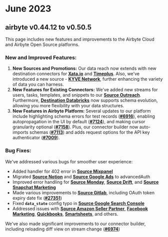 # June 2023

## airbyte v0.44.12 to v0.50.5

This page includes new features and improvements to the Airbyte Cloud and Airbyte Open Source platforms.

### **New and Improved Features:**

1. **New Sources and Promotions:** Our data reach now extends with new destination connectors for **[Xata.io](https://github.com/airbytehq/airbyte/pull/24192)** and **[Timeplus](https://github.com/airbytehq/airbyte/pull/21226)**. Also, we've introduced a new source - **[KYVE Network](https://github.com/airbytehq/airbyte/pull/27373)**, further enhancing the variety of data you can harness.
2. **New Features for Existing Connectors:** We've added new streams for users, tasks, templates, and snippets to our **[Source Outreach](https://github.com/airbytehq/airbyte/pull/27343)**. Furthermore, **[Destination Databricks](https://github.com/airbytehq/airbyte/pull/26942)** now supports schema evolution, allowing you more flexibility with your data structures.
3. **New Features in Airbyte Platform:** Several updates to our platform include highlighting schema errors for test records (**[#6916](https://github.com/airbytehq/airbyte/pull/6916)**), enabling autopropagation in the UI by default (**[#7124](https://github.com/airbytehq/airbyte/pull/7124)**), and making cursor granularity optional (**[#7158](https://github.com/airbytehq/airbyte/pull/7158)**). Plus, our connector builder now auto-imports schemas (**[#7113](https://github.com/airbytehq/airbyte/pull/7113)**) and adds request options for the API key authenticator (**[#7009](https://github.com/airbytehq/airbyte/pull/7009)**).

### **Bug Fixes:**

We've addressed various bugs for smoother user experience:

- Added handler for 402 error in **[Source Mixpanel](https://github.com/airbytehq/airbyte/pull/27252)**
- Migrated **[Source Notion](https://github.com/airbytehq/airbyte/pull/26535)** and **[Source Google Ads](https://github.com/airbytehq/airbyte/pull/26905)** to advancedAuth
- Improved error handling for **[Source Monday](https://github.com/airbytehq/airbyte/pull/27244)**, **[Source Drift](https://github.com/airbytehq/airbyte/pull/27202)**, and **[Source Snapchat Marketing](https://github.com/airbytehq/airbyte/pull/26358)**
- Made various improvements to **[Source Gitlab](https://github.com/airbytehq/airbyte/pull/27346)**, including OAuth token expiry date fix (**[#27351](https://github.com/airbytehq/airbyte/pull/27351)**)
- Fixed **`data_state`** config typo in **[Source Google Search Console](https://github.com/airbytehq/airbyte/pull/27307)**
- Addressed issues with **[Source Amazon Seller Partner](https://github.com/airbytehq/airbyte/pull/27110)**, **[Facebook Marketing](https://github.com/airbytehq/airbyte/pull/27201)**, **[Quickbooks](https://github.com/airbytehq/airbyte/pull/27148)**, **[Smartsheets](https://github.com/airbytehq/airbyte/pull/27096)**, and others.

We've also made significant improvements to our connector builder, including reloading diff view on stream change (**[#6974](https://github.com/airbytehq/airbyte/pull/6974)**)
